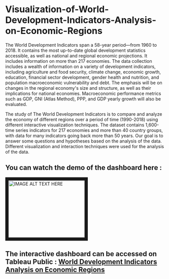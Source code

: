 # Visualization-of-World-Development-Indicators-Analysis-on-Economic-Regions

The World Development Indicators span a 58-year period—from 1960 to 2018. It contains the most up-to-date global development statistics accessible, as well as national and regional economic projections. It includes information on more than 217 economies. The data collection includes a wealth of information on a variety of development indicators, including agriculture and food security, climate change, economic growth, education, financial sector development, gender health and nutrition, and population macroeconomic vulnerability and debt. The emphasis will be on changes in the regional economy's size and structure, as well as their implications for national economies. Macroeconomic performance metrics such as GDP, GNI (Atlas Method), PPP, and GDP yearly growth will also be evaluated.

The study of The World Development Indicators is to compare and analyze the economy of different regions over a period of time (1990-2018) using different interactive visualization techniques. The dataset contains 1,600-time series indicators for 217 economies and more than 40 country groups, with data for many indicators going back more than 50 years. Our goal is to answer some questions and hypotheses based on the analysis of the data. Different visualization and interaction techniques were used for the analysis of the data.

## You can watch the demo of the dashboard here :

<a href="https://www.youtube.com/watch?v=-2Ytnk78kmg&t=7s&ab_channel=RehanFazal" target="_blank"><img src="https://img.youtube.com/vi/-2Ytnk78kmg/3.jpg" 
alt="IMAGE ALT TEXT HERE" width="240" height="180" border="10" /></a>


## The interactive dashboard can be accessed on Tableau Public : [World Development Indicators Analysis on Economic Regions](https://public.tableau.com/views/WorldDevelopmentIndicatorsAnalysisonEconomicRegions/FinalDashboard?:language=en-GB&publish=yes&:display_count=n&:origin=viz_share_link)
